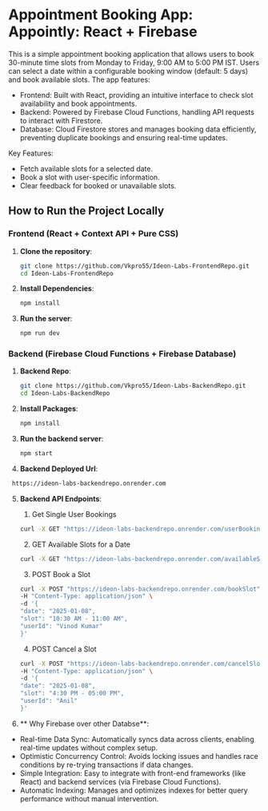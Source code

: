 # Appointment Booking App: Appointly: React + Firebase
This is a simple appointment booking application that allows users to book 30-minute time slots from Monday to Friday, 9:00 AM to 5:00 PM IST. Users can select a date within a configurable booking window (default: 5 days) and book available slots. The app features:

- Frontend: Built with React, providing an intuitive interface to check slot availability and book appointments.
- Backend: Powered by Firebase Cloud Functions, handling API requests to interact with Firestore.
- Database: Cloud Firestore stores and manages booking data efficiently, preventing duplicate bookings and ensuring real-time updates.

Key Features:
- Fetch available slots for a selected date.
- Book a slot with user-specific information.
- Clear feedback for booked or unavailable slots.


## How to Run the Project Locally
### Frontend (React + Context API + Pure CSS)
1. **Clone the repository**:
   ```bash
   git clone https://github.com/Vkpro55/Ideon-Labs-FrontendRepo.git
   cd Ideon-Labs-FrontendRepo
   ```

2. **Install Dependencies**:
   ```bash
   npm install
   ```

3. **Run the server**:
   ```bash
   npm run dev
   ```


### Backend (Firebase Cloud Functions + Firebase Database)

1. **Backend Repo**:
   ```bash
   git clone https://github.com/Vkpro55/Ideon-Labs-BackendRepo.git
   cd Ideon-Labs-BackendRepo
   ```
   
3. **Install Packages**:
   ```bash
   npm install
   ```
3. **Run the backend server**:
   ```bash
   npm start
   ```
4.  **Backend Deployed Url**:
   ```bash
    https://ideon-labs-backendrepo.onrender.com
   ```
5. **Backend API Endpoints**:
   1. Get Single User Bookings
   ```bash
   curl -X GET "https://ideon-labs-backendrepo.onrender.com/userBookings?userId=Vinod%20Kumar"
   ```
   2. GET Available Slots for a Date
   ```bash
   curl -X GET "https://ideon-labs-backendrepo.onrender.com/availableSlots?date=2025-01-08"
   ```
   3. POST Book a Slot
   ```bash
   curl -X POST "https://ideon-labs-backendrepo.onrender.com/bookSlot" \
   -H "Content-Type: application/json" \
   -d '{
   "date": "2025-01-08",
   "slot": "10:30 AM - 11:00 AM",
   "userId": "Vinod Kumar"
   }'
   ```
   4. POST Cancel a Slot
   ```bash
   curl -X POST "https://ideon-labs-backendrepo.onrender.com/cancelSlot" \
   -H "Content-Type: application/json" \
   -d '{
   "date": "2025-01-08",
   "slot": "4:30 PM - 05:00 PM",
   "userId": "Anil"
   }'
   ```


5. ** Why Firebase over other Databse**:
- Real-time Data Sync: Automatically syncs data across clients, enabling real-time updates without complex setup.
- Optimistic Concurrency Control: Avoids locking issues and handles race conditions by re-trying transactions if data changes.
- Simple Integration: Easy to integrate with front-end frameworks (like React) and backend services (via Firebase Cloud Functions).
- Automatic Indexing: Manages and optimizes indexes for better query performance without manual intervention.

   
